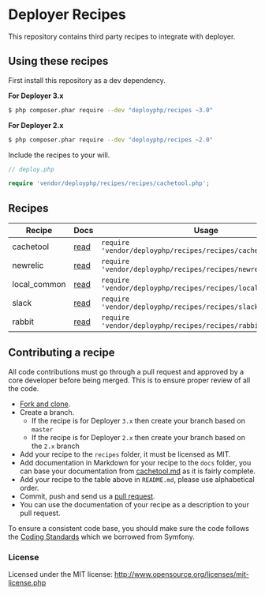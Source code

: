 # Deployer Recipes

This repository contains third party recipes to integrate with deployer.

## Using these recipes

First install this repository as a dev dependency.

**For Deployer 3.x**

```sh
$ php composer.phar require --dev "deployphp/recipes ~3.0"
```

**For Deployer 2.x**

```sh
$ php composer.phar require --dev "deployphp/recipes ~2.0"
```

Include the recipes to your will.

```php
// deploy.php

require 'vendor/deployphp/recipes/recipes/cachetool.php';
```

## Recipes

| Recipe    | Docs                                                                      | Usage
| ------    | ----                                                                      | -----
| cachetool | [read](http://github.com/deployphp/recipes/blob/master/docs/cachetool.md) | `require 'vendor/deployphp/recipes/recipes/cachetool.php';`
| newrelic  | [read](http://github.com/deployphp/recipes/blob/master/docs/newrelic.md)  | `require 'vendor/deployphp/recipes/recipes/newrelic.php';`
| local_common | [read](http://github.com/deployphp/recipes/blob/master/docs/local_common.md) | `require 'vendor/deployphp/recipes/recipes/local_common.php';`
| slack     | [read](http://github.com/deployphp/recipes/blob/master/docs/slack.md)     | `require 'vendor/deployphp/recipes/recipes/slack.php';`
| rabbit    | [read](http://github.com/deployphp/recipes/blob/master/docs/rabbit.md)    | `require 'vendor/deployphp/recipes/recipes/rabbit.php';`

## Contributing a recipe

All code contributions must go through a pull request and approved by a core developer before being merged. This is to ensure proper review of all the code.

* [Fork and clone](https://help.github.com/articles/fork-a-repo).
* Create a branch.
  * If the recipe is for Deployer `3.x` then create your branch based on `master`
  * If the recipe is for Deployer `2.x` then create your branch based on the `2.x` branch
* Add your recipe to the `recipes` folder, it must be licensed as MIT.
* Add documentation in Markdown for your recipe to the `docs` folder, you can base your documentation from [cachetool.md](http://github.com/deployphp/recipes/blob/master/docs/cachetool.md) as it is fairly complete.
* Add your recipe to the table above in `README.md`, please use alphabetical order.
* Commit, push and send us a [pull request](https://help.github.com/articles/using-pull-requests).
* You can use the documentation of your recipe as a description to your pull request.

To ensure a consistent code base, you should make sure the code follows the [Coding Standards](http://symfony.com/doc/current/contributing/code/standards.html) which we borrowed from Symfony.

### License

Licensed under the MIT license: http://www.opensource.org/licenses/mit-license.php
